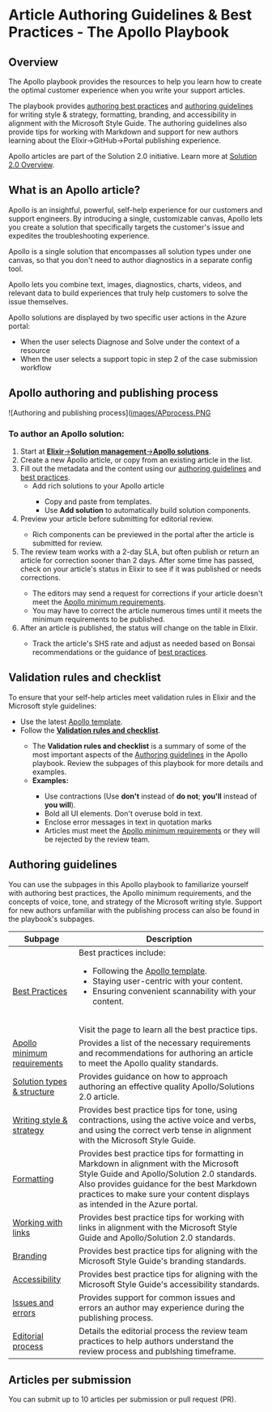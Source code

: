# Article Authoring Guidelines & Best Practices - The Apollo Playbook

## Overview

The Apollo playbook provides the resources to help you learn how to create the optimal customer experience when you write your support articles. 

The playbook provides [authoring best practices](https://azsupportdocs.azurewebsites.net/playbook/ApolloBestPractices.html) and [authoring guidelines](#authoring-guidelines) for writing style & strategy, formatting, branding, and accessibility in alignment with the Microsoft Style Guide. The authoring guidelines also provide tips for working with Markdown and support for new authors learning about the Elixir&rarr;GitHub&rarr;Portal publishing experience.


Apollo articles are part of the Solution 2.0 initiative. Learn more at [Solution 2.0 Overview](https://azsupportdocs.azurewebsites.net/elixir/articles/Solutions2Overview.html).


## What is an Apollo article?

Apollo is an insightful, powerful, self-help experience for our customers and support engineers. By introducing a single, customizable canvas, Apollo lets you create a solution that specifically targets the customer's issue and expedites the troubleshooting experience.

Apollo is a single solution that encompasses all solution types under one canvas, so that you don't need to author diagnostics in a separate config tool.

Apollo lets you combine text, images, diagnostics, charts, videos, and relevant data to build experiences that truly help customers to solve the issue themselves.

Apollo solutions are displayed by two specific user actions in the Azure portal:
- When the user selects Diagnose and Solve under the context of a resource
- When the user selects a support topic in step 2 of the case submission workflow

## Apollo authoring and publishing process

![Authoring and publishing process]([images/APprocess.PNG](https://github.com/MadMadrox/portfolio/blob/main/July23/images/APprocess.png)

### To author an Apollo solution:

<ol>
<li>Start at <a href="https://elixir.microsoft.com/solutions/apollosolutions?supportscope=4e65a864-3a49-0120-c059-f7310570b8dc"><strong>Elixir</strong>&rarr;<strong>Solution management</strong>&rarr;<strong>Apollo solutions</strong></a>.</li>
<li>Create a new Apollo article, or copy from an existing article in the list.</li>
<li>Fill out the metadata and the content using our <a href="#authoring-guidelines">authoring guidelines</a> and <a href="https://azsupportdocs.azurewebsites.net/playbook/ApolloBestPractices.html">best practices</a>.
    <ul>
    <li>Add rich solutions to your Apollo article</li>
        <ul>
        <li>Copy and paste from templates.</li>
        <li>Use <strong>Add solution</strong> to automatically build solution components.</li>
        </ul>
    </ul>
<li>Preview your article before submitting for editorial review.</li>
    <ul>
    <li>Rich components can be previewed in the portal after the article is submitted for review.</li>
    </ul>
<li>The review team works with a 2-day SLA, but often publish or return an article for correction sooner than 2 days. After some time has passed, check on your article's status in Elixir to see if it was published or needs corrections.</li>
    <ul>
    <li>The editors may send a request for corrections if your article doesn't meet the <a href="https://azsupportdocs.azurewebsites.net/playbook/ApolloMinRequirementsList.html">Apollo minimum requirements</a>.</li>
    <li>You may have to correct the article numerous times until it meets the minimum requirements to be published.</li>
    </ul>
<li>After an article is published, the status will change on the table in Elixir.</li>
    <ul>
    <li>Track the article's SHS rate and adjust as needed based on Bonsai recommendations or the guidance of <a href="ttps://azsupportdocs.azurewebsites.net/playbook/articles/BestPractices.html">best practices</a>.</li>
    </ul>
</ol>


## Validation rules and checklist

To ensure that your self-help articles meet validation rules in Elixir and the Microsoft style guidelines:
<ul><li>Use the latest <a href="https://github.com/Azure/SelfHelpContent/blob/master/documents/SelfHelp-Solution-template/apollo-markdown-template.md">Apollo template</a>.</li>
<li>Follow the <a href="https://azsupportdocs.azurewebsites.net/elixir/articles/Rules.html"><strong>Validation rules and checklist</strong></a>.</li>
    <ul><li>The <strong>Validation rules and checklist</strong> is a summary of some of the most important aspects of the <a href="#authoring-guidelines">Authoring guidelines</a> in the Apollo playbook. Review the subpages of this playbook for more details and examples.</li>
    <li><strong>Examples:</strong></li>
        <ul><li>Use contractions (Use <strong>don't</strong> instead of <strong>do not</strong>; <strong>you'll</strong> instead of <strong>you will</strong>).</li>
        <li>Bold all UI elements. Don't overuse bold in text.</li>
        <li>Enclose error messages in text in quotation marks</li>
        <li>Articles must meet the <a href="https://azsupportdocs.azurewebsites.net/playbook/ApolloMinRequirementsList.html">Apollo minimum requirements</a> or they will be rejected by the review team.</li>
        </ul>
    </ul>
</ul>


## Authoring guidelines

You can use the subpages in this Apollo playbook to familiarize yourself with authoring best practices, the Apollo minimum requirements, and the concepts of voice, tone, and strategy of the Microsoft writing style. Support for new authors unfamiliar with the publishing process can also be found in the playbook's subpages.

|Subpage|Description|
|----|---------|
|[Best Practices](https://azsupportdocs.azurewebsites.net/playbook/ApolloBestPractices.html)|Best practices include:<ul><li>Following the <a href="https://github.com/Azure/SelfHelpContent/blob/master/documents/SelfHelp-Solution-template/apollo-markdown-template.md">Apollo template</a>.</li><li>Staying user-centric with your content.</li><li>Ensuring convenient scannability with your content.</li></ul><br>Visit the page to learn all the best practice tips.|
|[Apollo minimum requirements](https://azsupportdocs.azurewebsites.net/playbook/ApolloMinRequirementsList.html)|Provides a list of the necessary requirements and recommendations for authoring an article to meet the Apollo quality standards.|
|[Solution types & structure](https://azsupportdocs.azurewebsites.net/playbook/Apollo_Solution_TypesStructure.html)|Provides guidance on how to approach authoring an effective quality Apollo/Solutions 2.0 article.|
|[Writing style & strategy](https://azsupportdocs.azurewebsites.net/playbook/ApolloFAQWritingStyle.html)|Provides best practice tips for tone, using contractions, using the active voice and verbs, and using the correct verb tense in alignment with the Microsoft Style Guide. |
|[Formatting](https://azsupportdocs.azurewebsites.net/playbook/ApolloFAQFormatting.html)|Provides best practice tips for formatting in Markdown in alignment with the Microsoft Style Guide and Apollo/Solution 2.0 standards. Also provides guidance for the best Markdown practices to make sure your content displays as intended in the Azure portal.|
|[Working with links](https://azsupportdocs.azurewebsites.net/playbook/ApolloFAQLinks.html)|Provides best practice tips for working with links in alignment with the Microsoft Style Guide and Apollo/Solution 2.0 standards.|
|[Branding](https://azsupportdocs.azurewebsites.net/playbook/ApolloFAQBranding.html)|Provides best practice tips for aligning with the Microsoft Style Guide's branding standards. |
|[Accessibility](https://azsupportdocs.azurewebsites.net/playbook/ApolloFAQAccessibility.html)|Provides best practice tips for aligning with the Microsoft Style Guide's accessibility standards. |
|[Issues and errors](https://azsupportdocs.azurewebsites.net/playbook/ApolloFAQIssues.html)|Provides support for common issues and errors an author may experience during the publishing process.|
|[Editorial process](https://azsupportdocs.azurewebsites.net/playbook/Apollo_EditorialProcess.html)|Details the editorial process the review team practices to help authors understand the review process and publshing timeframe.|

## Articles per submission

You can submit up to 10 articles per submission or pull request (PR).

